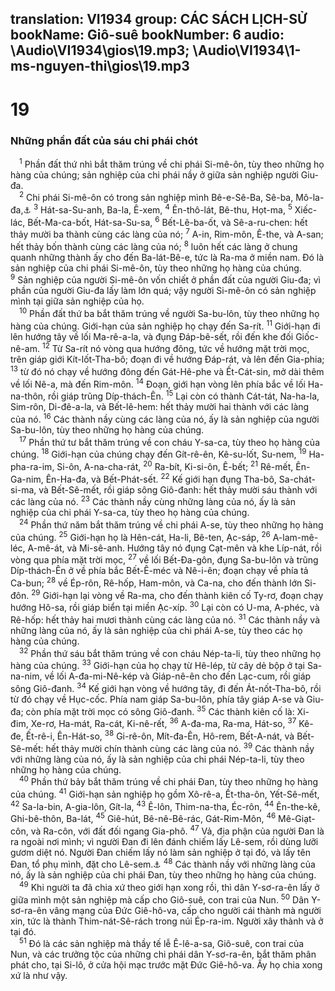 translation: VI1934
group: CÁC SÁCH LỊCH-SỬ
bookName: Giô-suê 
bookNumber: 6
audio: \Audio\VI1934\gios\19.mp3; \Audio\VI1934\1-ms-nguyen-thi\gios\19.mp3
-------

<div class="title"><h1>19</h1><h3>Những phần đất của sáu chi phái chót</h3></div>
<span class="verse gios_19_1"> <sup>1</sup> Phần đất thứ nhì bắt thăm trúng về chi phái Si-mê-ôn, tùy theo những họ hàng của chúng; sản nghiệp của chi phái nầy ở giữa sản nghiệp người Giu-đa. <br/></span>
<span class="verse gios_19_2"> <sup>2</sup> Chi phái Si-mê-ôn có trong sản nghiệp mình Bê-e-Sê-Ba, Sê-ba, Mô-la-đa,<a data-toggle="tooltip" data-placement="bottom" title="1Su 4:28-33">⚓</a></span>
<span class="verse gios_19_3"><sup>3</sup> Hát-sa-Su-anh, Ba-la, Ê-xem, </span>
<span class="verse gios_19_4"><sup>4</sup> Ên-thô-lát, Bê-thu, Họt-ma, </span>
<span class="verse gios_19_5"><sup>5</sup> Xiếc-lác, Bết-Ma-ca-bốt, Hát-sa-Su-sa, </span>
<span class="verse gios_19_6"><sup>6</sup> Bết-Lê-ba-ốt, và Sê-a-ru-chen: hết thảy mười ba thành cùng các làng của nó; </span>
<span class="verse gios_19_7"><sup>7</sup> A-in, Rim-môn, Ê-the, và A-san; hết thảy bốn thành cùng các làng của nó; </span>
<span class="verse gios_19_8"><sup>8</sup> luôn hết các làng ở chung quanh những thành ấy cho đến Ba-lát-Bê-e, tức là Ra-ma ở miền nam. Đó là sản nghiệp của chi phái Si-mê-ôn, tùy theo những họ hàng của chúng. </span>
<span class="verse gios_19_9"><sup>9</sup> Sản nghiệp của người Si-mê-ôn vốn chiết ở phần đất của người Giu-đa; vì phần của người Giu-đa lấy làm lớn quá; vậy người Si-mê-ôn có sản nghiệp mình tại giữa sản nghiệp của họ. <br/></span>
<span class="verse gios_19_10"> <sup>10</sup> Phần đất thứ ba bắt thăm trúng về người Sa-bu-lôn, tùy theo những họ hàng của chúng. Giới-hạn của sản nghiệp họ chạy đến Sa-rít. </span>
<span class="verse gios_19_11"><sup>11</sup> Giới-hạn đi lên hướng tây về lối Ma-rê-a-la, và đụng Đáp-bê-sết, rồi đến khe đối Giốc-nê-am. </span>
<span class="verse gios_19_12"><sup>12</sup> Từ Sa-rít nó vòng qua hướng đông, tức về hướng mặt trời mọc, trên giáp giới Kít-lốt-Tha-bô; đoạn đi về hướng Đáp-rát, và lên đến Gia-phia; </span>
<span class="verse gios_19_13"><sup>13</sup> từ đó nó chạy về hướng đông đến Gát-Hê-phe và Ết-Cát-sin, mở dài thêm về lối Nê-a, mà đến Rim-môn. </span>
<span class="verse gios_19_14"><sup>14</sup> Đoạn, giới hạn vòng lên phía bắc về lối Ha-na-thôn, rồi giáp trũng Díp-thách-Ên. </span>
<span class="verse gios_19_15"><sup>15</sup> Lại còn có thành Cát-tát, Na-ha-la, Sim-rôn, Di-đê-a-la, và Bết-lê-hem: hết thảy mười hai thành với các làng của nó. </span>
<span class="verse gios_19_16"><sup>16</sup> Các thành nầy cùng các làng của nó, ấy là sản nghiệp của người Sa-bu-lôn, tùy theo những họ hàng của chúng. <br/></span>
<span class="verse gios_19_17"> <sup>17</sup> Phần thứ tư bắt thăm trúng về con cháu Y-sa-ca, tùy theo họ hàng của chúng. </span>
<span class="verse gios_19_18"><sup>18</sup> Giới-hạn của chúng chạy đến Gít-rê-ên, Kê-su-lốt, Su-nem, </span>
<span class="verse gios_19_19"><sup>19</sup> Ha-pha-ra-im, Si-ôn, A-na-cha-rát, </span>
<span class="verse gios_19_20"><sup>20</sup> Ra-bít, Ki-si-ôn, Ê-bết; </span>
<span class="verse gios_19_21"><sup>21</sup> Rê-mết, Ên-Ga-nim, Ên-Ha-đa, và Bết-Phát-sết. </span>
<span class="verse gios_19_22"><sup>22</sup> Kế giới hạn đụng Tha-bô, Sa-chát-si-ma, và Bết-Sê-mết, rồi giáp sông Giô-đanh: hết thảy mười sáu thành với các làng của nó. </span>
<span class="verse gios_19_23"><sup>23</sup> Các thành nầy cùng những làng của nó, ấy là sản nghiệp của chi phái Y-sa-ca, tùy theo họ hàng của chúng. <br/></span>
<span class="verse gios_19_24"> <sup>24</sup> Phần thứ năm bắt thăm trúng về chi phái A-se, tùy theo những họ hàng của chúng. </span>
<span class="verse gios_19_25"><sup>25</sup> Giới-hạn họ là Hên-cát, Ha-li, Bê-ten, Ạc-sáp, </span>
<span class="verse gios_19_26"><sup>26</sup> A-lam-mê-léc, A-mê-át, và Mi-sê-anh. Hướng tây nó đụng Cạt-mên và khe Líp-nát, rồi vòng qua phía mặt trời mọc, </span>
<span class="verse gios_19_27"><sup>27</sup> về lối Bết-Đa-gôn, đụng Sa-bu-lôn và trũng Díp-thách-Ên ở về phía bắc Bết-Ê-méc và Nê-i-ên; đoạn chạy về phía tả Ca-bun; </span>
<span class="verse gios_19_28"><sup>28</sup> về Ép-rôn, Rê-hốp, Ham-môn, và Ca-na, cho đến thành lớn Si-đôn. </span>
<span class="verse gios_19_29"><sup>29</sup> Giới-hạn lại vòng về Ra-ma, cho đến thành kiên cố Ty-rơ, đoạn chạy hướng Hô-sa, rồi giáp biển tại miền Ạc-xíp. </span>
<span class="verse gios_19_30"><sup>30</sup> Lại còn có U-ma, A-phéc, và Rê-hốp: hết thảy hai mươi thành cùng các làng của nó. </span>
<span class="verse gios_19_31"><sup>31</sup> Các thành nầy và những làng của nó, ấy là sản nghiệp của chi phái A-se, tùy theo các họ hàng của chúng. <br/></span>
<span class="verse gios_19_32"> <sup>32</sup> Phần thứ sáu bắt thăm trúng về con cháu Nép-ta-li, tùy theo những họ hàng của chúng. </span>
<span class="verse gios_19_33"><sup>33</sup> Giới-hạn của họ chạy từ Hê-lép, từ cây dẻ bộp ở tại Sa-na-nim, về lối A-đa-mi-Nê-kép và Giáp-nê-ên cho đến Lạc-cum, rồi giáp sông Giô-đanh. </span>
<span class="verse gios_19_34"><sup>34</sup> Kế giới hạn vòng về hướng tây, đi đến Át-nốt-Tha-bô, rồi từ đó chạy về Hục-cốc. Phía nam giáp Sa-bu-lôn, phía tây giáp A-se và Giu-đa; còn phía mặt trời mọc có sông Giô-đanh. </span>
<span class="verse gios_19_35"><sup>35</sup> Các thành kiên cố là: Xi-đim, Xe-rơ, Ha-mát, Ra-cát, Ki-nê-rết, </span>
<span class="verse gios_19_36"><sup>36</sup> A-đa-ma, Ra-ma, Hát-so, </span>
<span class="verse gios_19_37"><sup>37</sup> Kê-đe, Ết-rê-i, Ên-Hát-so, </span>
<span class="verse gios_19_38"><sup>38</sup> Gi-rê-ôn, Mít-đa-Ên, Hô-rem, Bết-A-nát, và Bết-Sê-mết: hết thảy mười chín thành cùng các làng của nó. </span>
<span class="verse gios_19_39"><sup>39</sup> Các thành nầy với những làng của nó, ấy là sản nghiệp của chi phái Nép-ta-li, tùy theo những họ hàng của chúng. <br/></span>
<span class="verse gios_19_40"> <sup>40</sup> Phần thứ bảy bắt thăm trúng về chi phái Đan, tùy theo những họ hàng của chúng. </span>
<span class="verse gios_19_41"><sup>41</sup> Giới-hạn sản nghiệp họ gồm Xô-rê-a, Ết-tha-ôn, Yết-Sê-mết, </span>
<span class="verse gios_19_42"><sup>42</sup> Sa-la-bin, A-gia-lôn, Gít-la, </span>
<span class="verse gios_19_43"><sup>43</sup> Ê-lôn, Thim-na-tha, Éc-rôn, </span>
<span class="verse gios_19_44"><sup>44</sup> Ên-the-kê, Ghi-bê-thôn, Ba-lát, </span>
<span class="verse gios_19_45"><sup>45</sup> Giê-hút, Bê-nê-Bê-rác, Gát-Rim-Môn, </span>
<span class="verse gios_19_46"><sup>46</sup> Mê-Giạt-côn, và Ra-côn, với đất đối ngang Gia-phô. </span>
<span class="verse gios_19_47"><sup>47</sup> Vả, địa phận của người Đan là ra ngoài nơi mình; vì người Đan đi lên đánh chiếm lấy Lê-sem, rồi dùng lưỡi gươm diệt nó. Người Đan chiếm lấy nó làm sản nghiệp ở tại đó, và lấy tên Đan, tổ phụ mình, đặt cho Lê-sem.<a data-toggle="tooltip" data-placement="bottom" title="Cac 18:27-29">⚓</a></span>
<span class="verse gios_19_48"><sup>48</sup> Các thành nầy với những làng của nó, ấy là sản nghiệp của chi phái Đan, tùy theo những họ hàng của chúng. <br/></span>
<span class="verse gios_19_49"> <sup>49</sup> Khi người ta đã chia xứ theo giới hạn xong rồi, thì dân Y-sơ-ra-ên lấy ở giữa mình một sản nghiệp mà cấp cho Giô-suê, con trai của Nun. </span>
<span class="verse gios_19_50"><sup>50</sup> Dân Y-sơ-ra-ên vâng mạng của Đức Giê-hô-va, cấp cho người cái thành mà người xin, tức là thành Thim-nát-Sê-rách trong núi Ép-ra-im. Người xây thành và ở tại đó. <br/></span>
<span class="verse gios_19_51"> <sup>51</sup> Đó là các sản nghiệp mà thầy tế lễ Ê-lê-a-sa, Giô-suê, con trai của Nun, và các trưởng tộc của những chi phái dân Y-sơ-ra-ên, bắt thăm phân phát cho, tại Si-lô, ở cửa hội mạc trước mặt Đức Giê-hô-va. Ấy họ chia xong xứ là như vậy. <br/></span>
